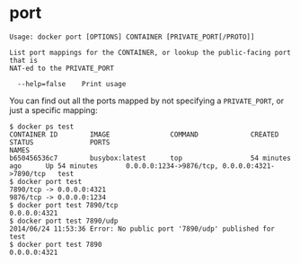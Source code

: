 <!--[metadata]>
+++
title = "port"
description = "The port command description and usage"
keywords = ["port, mapping, container"]
[menu.main]
parent = "smn_cli"
weight=1
+++
<![end-metadata]-->

# port

    Usage: docker port [OPTIONS] CONTAINER [PRIVATE_PORT[/PROTO]]

    List port mappings for the CONTAINER, or lookup the public-facing port that is
	NAT-ed to the PRIVATE_PORT

      --help=false    Print usage

You can find out all the ports mapped by not specifying a `PRIVATE_PORT`, or
just a specific mapping:

    $ docker ps test
    CONTAINER ID        IMAGE               COMMAND             CREATED             STATUS              PORTS                                            NAMES
    b650456536c7        busybox:latest      top                 54 minutes ago      Up 54 minutes       0.0.0.0:1234->9876/tcp, 0.0.0.0:4321->7890/tcp   test
    $ docker port test
    7890/tcp -> 0.0.0.0:4321
    9876/tcp -> 0.0.0.0:1234
    $ docker port test 7890/tcp
    0.0.0.0:4321
    $ docker port test 7890/udp
    2014/06/24 11:53:36 Error: No public port '7890/udp' published for test
    $ docker port test 7890
    0.0.0.0:4321

